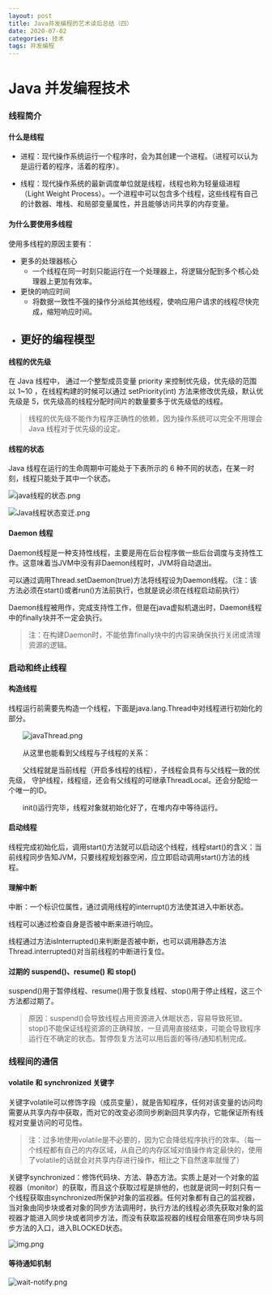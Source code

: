 ```yaml
---
layout: post
title: Java并发编程的艺术读后总结（四）
date: 2020-07-02
categories: 技术
tags: 并发编程
---
```


# Java 并发编程技术

### 线程简介

#### 什么是线程

- 进程：现代操作系统运行一个程序时，会为其创建一个进程。（进程可以认为是运行着的程序，活着的程序）。

- 线程：现代操作系统的最新调度单位就是线程，线程也称为轻量级进程（Light Weight Process）。一个进程中可以包含多个线程，这些线程有自己的计数器、堆栈、和局部变量属性，并且能够访问共享的内存变量。

#### 为什么要使用多线程

使用多线程的原因主要有：

- 更多的处理器核心
  - 一个线程在同一时刻只能运行在一个处理器上，将逻辑分配到多个核心处理器上更加有效率。
- 更快的响应时间
  - 将数据一致性不强的操作分派给其他线程，使响应用户请求的线程尽快完成，缩短响应时间。
- 更好的编程模型
  - 

#### 线程的优先级

在 Java 线程中， 通过一个整型成员变量 priority 来控制优先级，优先级的范围以 1~10 ，在线程构建的时候可以通过 setPriority(int) 方法来修改优先级，默认优先级是 5，优先级高的线程分配时间片的数量要多于优先级低的线程。

> 线程的优先级不能作为程序正确性的依赖，因为操作系统可以完全不用理会 Java 线程对于优先级的设定。

#### 线程的状态

Java 线程在运行的生命周期中可能处于下表所示的 6 种不同的状态，在某一时刻，线程只能处于其中一个状态。

![java线程的状态.png](https://i.loli.net/2020/07/02/Srj4YGLkldW5bKP.png)

![Java线程状态变迁.png](https://i.loli.net/2020/07/02/myu6UdetWCOMSs4.png)

#### Daemon 线程

Daemon线程是一种支持性线程，主要是用在后台程序做一些后台调度与支持性工作。这意味着当JVM中没有非Daemon线程时，JVM将自动退出。

可以通过调用Thread.setDaemon(true)方法将线程设为Daemon线程。（注：该方法必须在start()或者run()方法前执行，也就是说必须在线程启动前执行）

Daemon线程被用作，完成支持性工作，但是在java虚拟机退出时，Daemon线程中的finally块并不一定会执行。

>  注：在构建Daemon时，不能依靠finally块中的内容来确保执行关闭或清理资源的逻辑。

### 启动和终止线程

#### 构造线程

线程运行前需要先构造一个线程，下面是java.lang.Thread中对线程进行初始化的部分。

　　![javaThread.png](https://i.loli.net/2020/07/02/lYgqbaEsQuhVHG8.png)

　　从这里也能看到父线程与子线程的关系：

　　父线程就是当前线程（开启多线程的线程），子线程会具有与父线程一致的优先级， 守护线程，线程组，还会有父线程的可继承ThreadLocal。还会分配给一个唯一的ID。

　　init()运行完毕，线程对象就初始化好了，在堆内存中等待运行。

#### 启动线程

线程完成初始化后，调用start()方法就可以启动这个线程，线程start()的含义：当前线程同步告知JVM，只要线程规划器空闲，应立即启动调用start()方法的线程。

#### 理解中断

中断：一个标识位属性，通过调用线程的interrupt()方法使其进入中断状态。

线程可以通过检查自身是否被中断来进行响应。

线程通过方法isInterrupted()来判断是否被中断，也可以调用静态方法Thread.interrupted()对当前线程的中断进行复位。

#### 过期的 suspend()、resume() 和 stop()

suspend()用于暂停线程、resume()用于恢复线程、stop()用于停止线程，这三个方法都过期了。

>  原因：suspend()会导致线程占用资源进入休眠状态，容易导致死锁。stop()不能保证线程资源的正确释放，一旦调用直接结束，可能会导致程序运行在不确定的状态。暂停恢复方法可以用后面的等待/通知机制完成。

### 线程间的通信

#### volatile 和 synchronized 关键字

关键字volatile可以修饰字段（成员变量），就是告知程序，任何对该变量的访问均需要从共享内存中获取，而对它的改变必须同步刷新回共享内存，它能保证所有线程对变量访问的可见性。

> 注：过多地使用volatile是不必要的，因为它会降低程序执行的效率。（每一个线程都有自己的内存区域，从自己的内存区域对值操作肯定最快的，使用了volatile的话就会对共享内存进行操作，相比之下自然速率就慢了）

关键字synchronized：修饰代码块、方法、静态方法。实质上是对一个对象的监视器（monitor）的获取，而且这个获取过程是排他的，也就是说同一时刻只有一个线程获取由synchronized所保护对象的监视器。任何对象都有自己的监视器，当对象由同步块或者对象的同步方法调用时，执行方法的线程必须先获取对象的监视器才能进入同步块或者同步方法，而没有获取监视器的线程会阻塞在同步块与同步方法的入口，进入BLOCKED状态。

![img.png](https://i.loli.net/2020/07/02/8fPlHDgIoC5cUwz.png)

#### 等待通知机制

![wait-notify.png](https://i.loli.net/2020/07/02/yF8mugNbiEnpk1A.png)